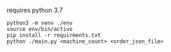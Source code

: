 requires python 3.7
```
python3 -m venv ./env
source env/bin/active
pip install -r requirments.txt
python ./main.py <machine_count> <order_json_file>
```
